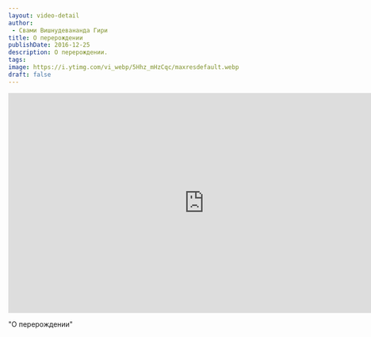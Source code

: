 ```yaml
---
layout: video-detail
author:
 - Свами Вишнудевананда Гири
title: О перерождении
publishDate: 2016-12-25
description: О перерождении. 
tags: 
image: https://i.ytimg.com/vi_webp/5Hhz_mHzCqc/maxresdefault.webp
draft: false
---
```


<iframe width="790" height="444" src="https://www.youtube.com/embed/5Hhz_mHzCqc" frameborder="0" allowfullscreen=""></iframe> 

  "О перерождении"

  

 